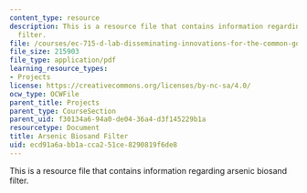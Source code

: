 ```yaml
---
content_type: resource
description: This is a resource file that contains information regarding arsenic biosand
  filter.
file: /courses/ec-715-d-lab-disseminating-innovations-for-the-common-good-spring-2007/ecd91a6abb1acca251ce8290819f6de8_MITEC_715S07_kanchan.pdf
file_size: 215903
file_type: application/pdf
learning_resource_types:
- Projects
license: https://creativecommons.org/licenses/by-nc-sa/4.0/
ocw_type: OCWFile
parent_title: Projects
parent_type: CourseSection
parent_uid: f30134a6-94a0-de04-36a4-d3f145229b1a
resourcetype: Document
title: Arsenic Biosand Filter
uid: ecd91a6a-bb1a-cca2-51ce-8290819f6de8
---
```

This is a resource file that contains information regarding arsenic biosand filter.